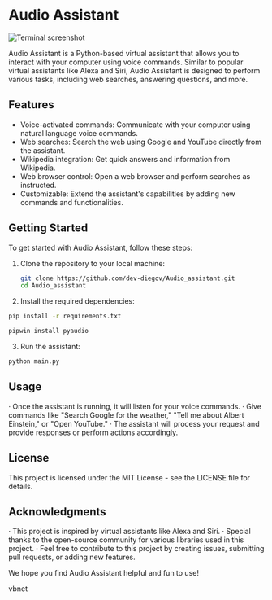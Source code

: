 # Audio Assistant

![Terminal screenshot](https://i.ibb.co/XSQj7GP/va.png)

Audio Assistant is a Python-based virtual assistant that allows you to interact with your computer using voice commands. Similar to popular virtual assistants like Alexa and Siri, Audio Assistant is designed to perform various tasks, including web searches, answering questions, and more.

## Features

- Voice-activated commands: Communicate with your computer using natural language voice commands.
- Web searches: Search the web using Google and YouTube directly from the assistant.
- Wikipedia integration: Get quick answers and information from Wikipedia.
- Web browser control: Open a web browser and perform searches as instructed.
- Customizable: Extend the assistant's capabilities by adding new commands and functionalities.

## Getting Started

To get started with Audio Assistant, follow these steps:

1. Clone the repository to your local machine:

   ```bash
   git clone https://github.com/dev-diegov/Audio_assistant.git
   cd Audio_assistant
   ```
   
2. Install the required dependencies:
```bash
pip install -r requirements.txt

pipwin install pyaudio
```

3. Run the assistant:
```bash
python main.py
```

## Usage

· Once the assistant is running, it will listen for your voice commands.
· Give commands like "Search Google for the weather," "Tell me about Albert Einstein," or "Open YouTube."
· The assistant will process your request and provide responses or perform actions accordingly.

## License
This project is licensed under the MIT License - see the LICENSE file for details.

## Acknowledgments

· This project is inspired by virtual assistants like Alexa and Siri.
· Special thanks to the open-source community for various libraries used in this project.
· Feel free to contribute to this project by creating issues, submitting pull requests, or adding new features.

We hope you find Audio Assistant helpful and fun to use!

vbnet
